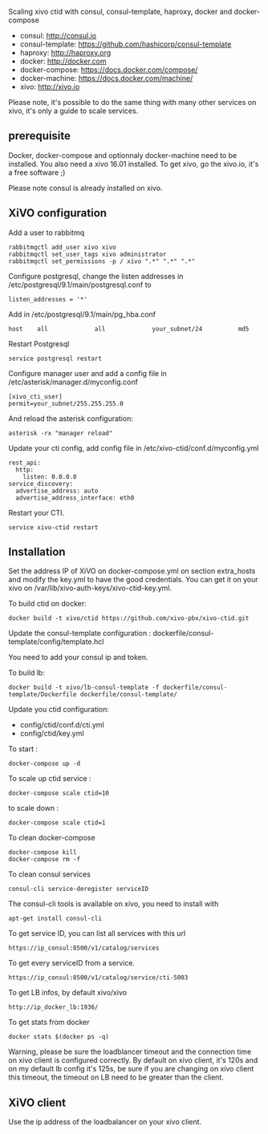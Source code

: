 Scaling xivo ctid with consul, consul-template, haproxy, docker and docker-compose

* consul: http://consul.io
* consul-template: https://github.com/hashicorp/consul-template
* haproxy: http://haproxy.org
* docker: http://docker.com
* docker-compose: https://docs.docker.com/compose/
* docker-machine: https://docs.docker.com/machine/
* xivo: http://xivo.io

Please note, it's possible to do the same thing with many other services on xivo, it's only a guide to scale services.

prerequisite
------------

Docker, docker-compose and optionnaly docker-machine need to be installed. You also need a xivo 16.01 installed. To get xivo, go the xivo.io, it's a free software ;)

Please note consul is already installed on xivo.

XiVO configuration
------------------

Add a user to rabbitmq

    rabbitmqctl add_user xivo xivo
    rabbitmqctl set_user_tags xivo administrator
    rabbitmqctl set_permissions -p / xivo ".*" ".*" ".*" 

Configure postgresql, change the listen addresses in /etc/postgresql/9.1/main/postgresql.conf to

    listen_addresses = '*'

Add in /etc/postgresql/9.1/main/pg_hba.conf

    host    all             all             your_subnet/24          md5

Restart Postgresql

    service postgresql restart

Configure manager user and add a config file in /etc/asterisk/manager.d/myconfig.conf 

    [xivo_cti_user]
    permit=your_subnet/255.255.255.0

And reload the asterisk configuration:

    asterisk -rx "manager reload"

Update your cti config, add config file in /etc/xivo-ctid/conf.d/myconfig.yml

    rest_api:
      http:
        listen: 0.0.0.0
    service_discovery:
      advertise_address: auto
      advertise_address_interface: eth0

Restart your CTI.

    service xivo-ctid restart

Installation
------------

Set the address IP of XiVO on docker-compose.yml on section extra_hosts and modify the key.yml to have the good credentials. You can get it on your xivo on /var/lib/xivo-auth-keys/xivo-ctid-key.yml.

To build ctid on docker:

    docker build -t xivo/ctid https://github.com/xivo-pbx/xivo-ctid.git

Update the consul-template configuration : dockerfile/consul-template/config/template.hcl

You need to add your consul ip and token.

To build lb:

    docker build -t xivo/lb-consul-template -f dockerfile/consul-template/Dockerfile dockerfile/consul-template/


Update you ctid configuration:

- config/ctid/conf.d/cti.yml
- config/ctid/key.yml

To start :

    docker-compose up -d

To scale up ctid service :

    docker-compose scale ctid=10

to scale down :

    docker-compose scale ctid=1

To clean docker-compose

    docker-compose kill
    docker-compose rm -f

To clean consul services

    consul-cli service-deregister serviceID

The consul-cli tools is available on xivo, you need to install with

    apt-get install consul-cli

To get service ID, you can list all services with this url

    https://ip_consul:8500/v1/catalog/services

To get every serviceID from a service.

    https://ip_consul:8500/v1/catalog/service/cti-5003

To get LB infos, by default xivo/xivo

    http://ip_docker_lb:1936/

To get stats from docker

    docker stats $(docker ps -q)

Warning, please be sure the loadblancer timeout and the connection time on xivo client is configured correctly. By default on xivo client, it's 120s and on my default lb config it's 125s, be sure if you are changing on xivo client this timeout, the timeout on LB need to be greater than the client.

XiVO client
-----------

Use the ip address of the loadbalancer on your xivo client.
